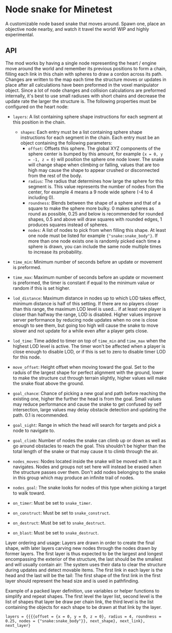 # Node snake for Minetest

A customizable node based snake that moves around. Spawn one, place an objective node nearby, and watch it travel the world! WIP and highly experimental.

## API

The mod works by having a single node representing the heart / engine move around the world and remember its previous positions to form a chain, filling each link in this chain with spheres to draw a cordon across its path. Changes are written to the map each time the structure moves or updates in place after all calculations have been preformed in the voxel manipulator object. Since a lot of node changes and collision calculations are preformed internally, it's best to use small radiuses with short chains and decrease the update rate the larger the structure is. The following properties must be configured on the heart node:

  - `layers`: A list containing sphere shape instructions for each segment at this position in the chain.
    - `shapes`: Each entry must be a list containing sphere shape instructions for each segment in the chain. Each entry must be an object containing the following parameters:
      - `offset`: Offsets this sphere. The global XYZ components of the sphere center is bumped by this amount, for example `{x = 0, y = -1, z = 0}` will position the sphere one node lower. The snake will change shape when climbing or falling, values that are too high may cause the shape to appear crushed or disconnected from the rest of the body.
      - `radius`: The radius that determines how large the sphere for this segment is. This value represents the number of nodes from the center, for example 4 means a 9 node wide sphere (-4 to 4 including 0).
      - `roundness`: Blends between the shape of a sphere and that of a square to make the sphere more bulky. 0 makes spheres as round as possible, 0.25 and below is recommended for rounded shapes, 0.5 and above will draw squares with rounded edges, 1 produces squares instead of spheres.
      - `nodes`: A list of nodes to pick from when filling this shape. At least one node must be listed for example `{"snake:snake_body"}`. If more than one node exists one is randomly picked each time a sphere is drawn, you can include the same node multiple times to increase its probability.
  - `time_min`: Minimum number of seconds before an update or movement is preformed.
  - `time_max`: Maximum number of seconds before an update or movement is preformed, the timer is constant if equal to the minimum value or random if this is set higher.
  - `lod_distance`: Maximum distance in nodes up to which LOD takes effect, minimum distance is half of this setting. If there are no players closer than this range, the maximum LOD level is used... if at least one player is closer than halfway the range, LOD is disabled. Higher values improve server performance by reducing node updates when no one is close enough to see them, but going too high will cause the snake to move slower and not update for a while even after a player gets close.
  - `lod_time`: Time added to timer on top of `time_min` and `time_max` when the highest LOD level is active. The timer won't be affected when a player is close enough to disable LOD, or if this is set to zero to disable timer LOD for this node.
  - `move_offset`: Height offset when moving toward the goal. Set to the raduis of the largest shape for perfect alignment with the ground, lower to make the structure cut through terrain slightly, higher values will make the snake float above the ground.
  - `goal_chance`: Chance of picking a new goal and path before reaching the existing one, higher the further the head is from the goal. Small values may reduce performance and cause the snake to get confused by self intersection, large values may delay obstacle detection and updating the path. 0.1 is recommended.
  - `goal_sight`: Range in which the head will search for targets and pick a node to navigate to.
  - `goal_climb`: Number of nodes the snake can climb up or down as well as go around obstacles to reach the goal. This shouldn't be higher than the total length of the snake or that may cause it to climb through the air.
  - `nodes_moves`: Nodes located inside the snake will be moved with it as it navigates. Nodes and groups not set here will instead be erased when the structure passes over them. Don't add nodes belonging to the snake in this group which may produce an infinite trail of nodes.
  - `nodes_goal`: The snake looks for nodes of this type when picking a target to walk toward.

  - `on_timer`: Must be set to `snake_timer`.
  - `on_construct`: Must be set to `snake_construct`.
  - `on_destruct`: Must be set to `snake_destruct`.
  - `on_blast`: Must be set to `snake_destruct`.

Layer ordering and usage: Layers are drawn in order to create the final shape, with later layers carving new nodes through the nodes drawn by former layers. The first layer is thus expected to be the largest and longest encompassing the exterior of the structure, the last should be the smallest and will usually contain air: The system uses their data to clear the structure during updates and detect movable items. The first link in each layer is the head and the last will be the tail: The first shape of the first link in the first layer should represent the head size and is used in pathfinding.

Example of a packed layer definition, use variables or helper functions to simplify and repeat shapes. The first level the layer list, second level is the list of shapes that layer be draw per chain link, the third level is the list containing the objects for each shape to be drawn at that link by the layer.

`layers = {{{{offset = {x = 0, y = 0, z = 0}, radius = 4, roundness = 0.25, nodes = {"snake:snake_body"}}, next_shape}, next_link}, next_layer}`
